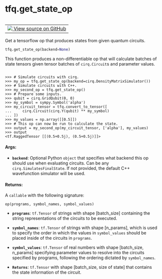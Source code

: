 <div itemscope itemtype="http://developers.google.com/ReferenceObject">
<meta itemprop="name" content="tfq.get_state_op" />
<meta itemprop="path" content="Stable" />
</div>

# tfq.get_state_op

<!-- Insert buttons and diff -->

<table class="tfo-notebook-buttons tfo-api" align="left">

<td>
  <a target="_blank" href="https://github.com/quantumlib/TFQuantum/tree/master/tensorflow_quantum/core/ops/circuit_execution_ops.py">
    <img src="https://www.tensorflow.org/images/GitHub-Mark-32px.png" />
    View source on GitHub
  </a>
</td></table>



Get a tensorflow op that produces states from given quantum circuits.

``` python
tfq.get_state_op(backend=None)
```



<!-- Placeholder for "Used in" -->

This function produces a non-differentiable op that will calculate
batches of state tensors given tensor batches of `cirq.Circuit`s and
parameter values.


```

>>> # Simulate circuits with cirq.
>>> my_op = tfq.get_state_op(backend=cirq.DensityMatrixSimulator())
>>> # Simulate circuits with C++.
>>> my_second_op = tfq.get_state_op()
>>> # Prepare some inputs.
>>> qubit = cirq.GridQubit(0, 0)
>>> my_symbol = sympy.Symbol('alpha')
>>> my_circuit_tensor = tfq.convert_to_tensor([
...     cirq.Circuit(cirq.Y(qubit) ** my_symbol)
... ])
>>> my_values = np.array([[0.5]])
>>> # This op can now be run to calculate the state.
>>> output = my_second_op(my_circuit_tensor, ['alpha'], my_values)
>>> output
<tf.RaggedTensor [[(0.5+0.5j), (0.5+0.5j)]]>

```


#### Args:


* <b>`backend`</b>: Optional Python `object` that specifies what backend this op
    should use when evaluating circuits. Can be any
    `cirq.SimulatesFinalState`. If not provided, the default C++
    wavefunction simulator will be used.


#### Returns:

A `callable` with the following signature:

```op(programs, symbol_names, symbol_values)```


* <b>`programs`</b>: `tf.Tensor` of strings with shape [batch_size] containing
    the string representations of the circuits to be executed.
* <b>`symbol_names`</b>: `tf.Tensor` of strings with shape [n_params], which
    is used to specify the order in which the values in
    `symbol_values` should be placed inside of the circuits in
    `programs`.
* <b>`symbol_values`</b>: `tf.Tensor` of real numbers with shape
    [batch_size, n_params] specifying parameter values to resolve
    into the circuits specified by programs, following the ordering
    dictated by `symbol_names`.

* <b>`Returns`</b>:     `tf.Tensor` with shape [batch_size, <ragged> size of state] that
    contains the state information of the circuit.